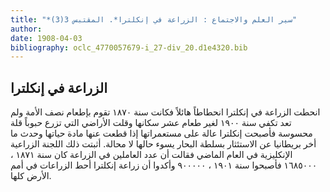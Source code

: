 ```yaml
---
title: "*سير العلم والاجتماع : الزراعة في إنكلترا*. المقتبس 3(3)"
author: 
date: 1908-04-03
bibliography: oclc_4770057679-i_27-div_20.d1e4320.bib
---
```




##  الزراعة في إنكلترا 


 انحطت الزراعة في إنكلترا انحطاطاً هائلاً فكانت سنة  ١٨٧٠  تقوم بإطعام نصف الأمة ولم تعد تكفي سنة  ١٩٠٠  لغير طعام  عشر  سكانها وقلت الأراضي التي تزرع حبوباً قلة محسوسة فأصبحت إنكلترا عالة على مستعمراتها إذا قطعت عنها مادة حياتها وحدث ما أخر بريطانيا عن الاستئثار بسلطة البحار يسوء حالها لا محالة. أثبتت ذلك اللجنة الزراعية الإنكليزية في العام الماضي فقالت أن عدد العاملين في الزراعة كان سنة  ١٨٧١  ،  ١٦٨٥٠٠٠  فأصبحوا سنة  ١٩٠١  ،  ٩٠٠٠٠٠  وأكدوا أن زراعة إنكلترا أحط الزراعات في أمم الأرض كلها. 
